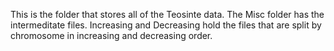 This is the folder that stores all of the Teosinte data. The Misc folder has the intermeditate files. Increasing and Decreasing hold the files that are split by chromosome in increasing and decreasing order.

